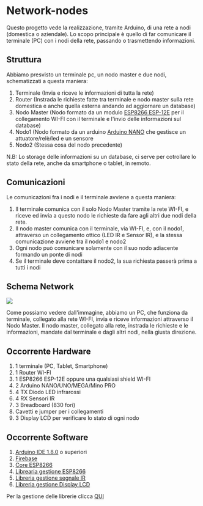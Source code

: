 # Network-nodes

Questo progetto vede la realizzazione, tramite Arduino, di una rete a nodi (domestica o aziendale).
Lo scopo principale è quello di far comunicare il terminale (PC) con i nodi della rete, passando o trasmettendo informazioni.

## Struttura
Abbiamo presvisto un terminale pc, un nodo master e due nodi, schematizzati a questa maniera:
  1. Terminale (Invia e riceve le informazioni di tutta la rete)
  2. Router (Instrada le richieste fatte tra terminale e nodo master sulla rete domestica e anche quella esterna andando ad aggiornare un database)
  3. Nodo Master (Nodo formato da un modulo [ESP8266 ESP-12E](https://acrobotic.com/acr-00018) per il collegamento WI-FI con il terminale e l'invio delle informazioni sul database)
  4. Nodo1 (Nodo formato da un arduino [Arduino NANO](https://www.arduino.cc/en/Main/arduinoBoardNano) che gestisce un attuatore/relè/led e un sensore
  5. Nodo2 (Stessa cosa del nodo precedente)
  
  N.B: Lo storage delle informazioni su un database, ci serve per cotrollare lo stato della rete, anche da smartphone o tablet, in remoto. 
  
## Comunicazioni  
Le comunicazioni fra i nodi e il terminale avviene a questa maniera:
  1. Il terminale comunica con il solo Nodo Master tramite la rete WI-FI, e riceve ed invia a questo nodo le richieste da fare agli altri due nodi della rete.
  2. Il nodo master comunica con il terminale, via WI-FI, e, con il nodo1, attraverso un collegamento ottico (LED IR e Sensor IR), e la stessa comunicazione avviene tra il nodo1 e nodo2
  3. Ogni nodo può comunicare solamente con il suo nodo adiacente formando un ponte di nodi
  4. Se il terminale deve contattare il nodo2, la sua richiesta passerà prima a tutti i nodi
  
## Schema Network
<img src="https://i.imgbox.com/dVumVRec.png"/>

Come possiamo vedere dall'immagine, abbiamo un PC, che funziona da terminale, collegato alla rete WI-FI, invia e riceve informazioni attraverso il Nodo Master.
Il nodo master, collegato alla rete, instrada le richieste e le informazioni, mandate dal terminale e dagli altri nodi, nella giusta direzione.

## Occorrente Hardware
  1. 1 terminale (PC, Tablet, Smartphone)
  2. 1 Router WI-FI
  3. 1 ESP8266 ESP-12E oppure una qualsiasi shield WI-FI
  4. 2 Arduino NANO/UNO/MEGA/Mino PRO
  5. 4 TX Diodo LED infrarossi
  6. 4 RX Sensori IR
  7. 3 Breadboard (830 fori)
  8. Cavetti e jumper per i collegamenti
  9. 3 Display LCD per verificare lo stato di ogni nodo
  
## Occorrente Software
  1. [Arduino IDE 1.8.0](https://www.arduino.cc/en/main/software) o superiori
  2. [Firebase](https://firebase.google.com/)
  3. [Core ESP8266](https://github.com/domoticawifi/Network-nodes/blob/master/GestioneShieldESP8266.md)
  4. [Librearia gestione ESP8266](https://github.com/googlesamples/firebase-arduino/archive/master.zip)
  5. [Libreria gestione segnale IR](https://www.pjrc.com/teensy/arduino_libraries/IRremote.zip)
  6. [Libreria gestione Display LCD](https://www.dropbox.com/s/62x4w48kwf5biko/LiquidCrystalI2C.zip?dl=0)
  
Per la gestione delle librerie clicca [QUI](https://github.com/domoticawifi/Network-nodes/blob/master/GestioneLibreryArduino.md)


  
  
  
  
  

